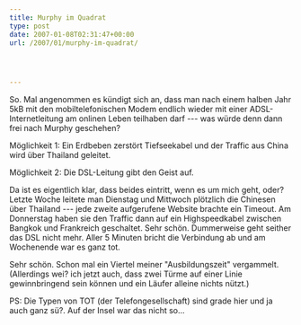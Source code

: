 ```yaml
---
title: Murphy im Quadrat
type: post
date: 2007-01-08T02:31:47+00:00
url: /2007/01/murphy-im-quadrat/




---
```

So. Mal angenommen es kündigt sich an, dass man nach einem halben Jahr 5kB mit den mobiltelefonischen Modem endlich wieder mit einer ADSL-Internetleitung am onlinen Leben teilhaben darf --- was würde denn dann frei nach Murphy geschehen?

Möglichkeit 1: Ein Erdbeben zerstört Tiefseekabel und der Traffic aus China wird über Thailand geleitet.

Möglichkeit 2: Die DSL-Leitung gibt den Geist auf.

Da ist es eigentlich klar, dass beides eintritt, wenn es um mich geht, oder? Letzte Woche leitete man Dienstag und Mittwoch plötzlich die Chinesen über Thailand --- jede zweite aufgerufene Website brachte ein Timeout. Am Donnerstag haben sie den Traffic dann auf ein Highspeedkabel zwischen Bangkok und Frankreich geschaltet. Sehr schön. Dummerweise geht seither das DSL nicht mehr. Aller 5 Minuten bricht die Verbindung ab und am Wochenende war es ganz tot.

Sehr schön. Schon mal ein Viertel meiner "Ausbildungszeit" vergammelt. (Allerdings wei? ich jetzt auch, dass zwei Türme auf einer Linie gewinnbringend sein können und ein Läufer alleine nichts nützt.)

PS: Die Typen von TOT (der Telefongesellschaft) sind grade hier und ja auch ganz sü?. Auf der Insel war das nicht so...
